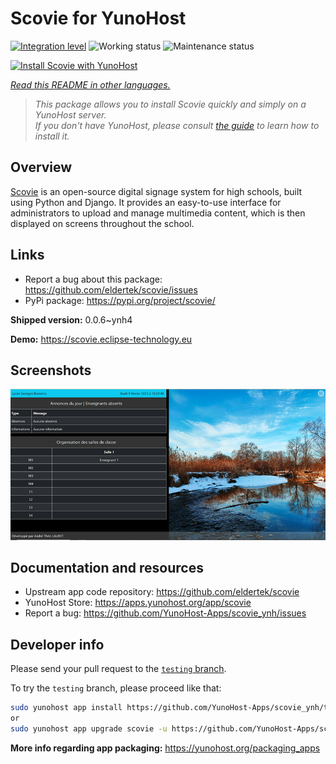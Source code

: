 <!--
N.B.: This README was automatically generated by <https://github.com/YunoHost/apps/tree/master/tools/readme_generator>
It shall NOT be edited by hand.
-->

# Scovie for YunoHost

[![Integration level](https://apps.yunohost.org/badge/integration/scovie)](https://ci-apps.yunohost.org/ci/apps/scovie/)
![Working status](https://apps.yunohost.org/badge/state/scovie)
![Maintenance status](https://apps.yunohost.org/badge/maintained/scovie)

[![Install Scovie with YunoHost](https://install-app.yunohost.org/install-with-yunohost.svg)](https://install-app.yunohost.org/?app=scovie)

*[Read this README in other languages.](./ALL_README.md)*

> *This package allows you to install Scovie quickly and simply on a YunoHost server.*  
> *If you don't have YunoHost, please consult [the guide](https://yunohost.org/install) to learn how to install it.*

## Overview

[Scovie](https://github.com/eldertek/scovie) is an open-source digital signage system for high schools, built using Python and Django.
It provides an easy-to-use interface for administrators to upload and manage multimedia content, which is then displayed on screens throughout the school.

## Links

* Report a bug about this package: <https://github.com/eldertek/scovie/issues>
* PyPi package: <https://pypi.org/project/scovie/>


**Shipped version:** 0.0.6~ynh4

**Demo:** <https://scovie.eclipse-technology.eu>

## Screenshots

![Screenshot of Scovie](./doc/screenshots/all.png)

## Documentation and resources

- Upstream app code repository: <https://github.com/eldertek/scovie>
- YunoHost Store: <https://apps.yunohost.org/app/scovie>
- Report a bug: <https://github.com/YunoHost-Apps/scovie_ynh/issues>

## Developer info

Please send your pull request to the [`testing` branch](https://github.com/YunoHost-Apps/scovie_ynh/tree/testing).

To try the `testing` branch, please proceed like that:

```bash
sudo yunohost app install https://github.com/YunoHost-Apps/scovie_ynh/tree/testing --debug
or
sudo yunohost app upgrade scovie -u https://github.com/YunoHost-Apps/scovie_ynh/tree/testing --debug
```

**More info regarding app packaging:** <https://yunohost.org/packaging_apps>
